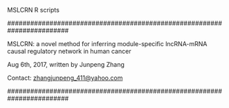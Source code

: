 MSLCRN R scripts


########################################################################

MSLCRN: a novel method for inferring module-specific lncRNA-mRNA causal regulatory network in human cancer

Aug 6th, 2017, written by Junpeng Zhang

Contact: zhangjunpeng_411@yahoo.com


########################################################################

